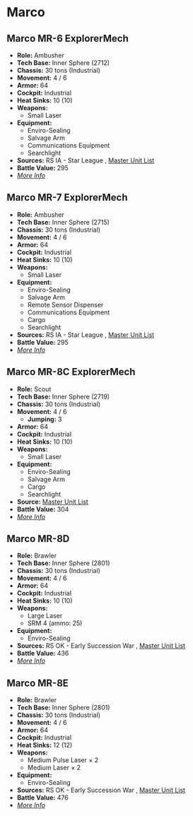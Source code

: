 # Marco 

## Marco MR-6 ExplorerMech 

- **Role:** Ambusher 
- **Tech Base:** Inner Sphere (2712) 
- **Chassis:** 30 tons (Industrial) 
- **Movement:** 4 / 6 
- **Armor:** 64 
- **Cockpit:** Industrial 
- **Heat Sinks:** 10 (10) 
- **Weapons:** 
  - Small Laser 
- **Equipment:** 
  - Enviro-Sealing 
  - Salvage Arm 
  - Communications Equipment 
  - Searchlight 
- **Sources:** RS IA - Star League , [Master Unit List](http://masterunitlist.info/Unit/Details/4594/marco-mr-6-explorermech) 
- **Battle Value:** 295 
- [*More Info*](marco/marco_mr-6_explorermech.md) 

## Marco MR-7 ExplorerMech 

- **Role:** Ambusher 
- **Tech Base:** Inner Sphere (2715) 
- **Chassis:** 30 tons (Industrial) 
- **Movement:** 4 / 6 
- **Armor:** 64 
- **Cockpit:** Industrial 
- **Heat Sinks:** 10 (10) 
- **Weapons:** 
  - Small Laser 
- **Equipment:** 
  - Enviro-Sealing 
  - Salvage Arm 
  - Remote Sensor Dispenser 
  - Communications Equipment 
  - Cargo 
  - Searchlight 
- **Sources:** RS IA - Star League , [Master Unit List](http://masterunitlist.info/Unit/Details/4595/marco-mr-7-explorermech) 
- **Battle Value:** 295 
- [*More Info*](marco/marco_mr-7_explorermech.md) 

## Marco MR-8C ExplorerMech 

- **Role:** Scout 
- **Tech Base:** Inner Sphere (2719) 
- **Chassis:** 30 tons (Industrial) 
- **Movement:** 4 / 6 
  - **Jumping:** 3 
- **Armor:** 64 
- **Cockpit:** Industrial 
- **Heat Sinks:** 10 (10) 
- **Weapons:** 
  - Small Laser 
- **Equipment:** 
  - Enviro-Sealing 
  - Salvage Arm 
  - Cargo 
  - Searchlight 
- **Source:** [Master Unit List](http://masterunitlist.info/Unit/Details/4596/marco-mr-8c-explorermech) 
- **Battle Value:** 304 
- [*More Info*](marco/marco_mr-8c_explorermech.md) 

## Marco MR-8D 

- **Role:** Brawler 
- **Tech Base:** Inner Sphere (2801) 
- **Chassis:** 30 tons (Industrial) 
- **Movement:** 4 / 6 
- **Armor:** 64 
- **Cockpit:** Industrial 
- **Heat Sinks:** 10 (10) 
- **Weapons:** 
  - Large Laser 
  - SRM 4 (ammo: 25) 
- **Equipment:** 
  - Enviro-Sealing 
- **Sources:** RS OK - Early Succession War , [Master Unit List](http://masterunitlist.info/Unit/Details/2073/marco-mr-8d) 
- **Battle Value:** 436 
- [*More Info*](marco/marco_mr-8d.md) 

## Marco MR-8E 

- **Role:** Brawler 
- **Tech Base:** Inner Sphere (2801) 
- **Chassis:** 30 tons (Industrial) 
- **Movement:** 4 / 6 
- **Armor:** 64 
- **Cockpit:** Industrial 
- **Heat Sinks:** 12 (12) 
- **Weapons:** 
  - Medium Pulse Laser × 2 
  - Medium Laser × 2 
- **Equipment:** 
  - Enviro-Sealing 
- **Sources:** RS OK - Early Succession War , [Master Unit List](http://masterunitlist.info/Unit/Details/2074/marco-mr-8e) 
- **Battle Value:** 476 
- [*More Info*](marco/marco_mr-8e.md) 

